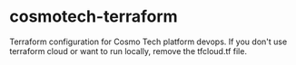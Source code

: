 # cosmotech-terraform

Terraform configuration for Cosmo Tech platform devops.
If you don't use terraform cloud or want to run locally, remove the tfcloud.tf file.
